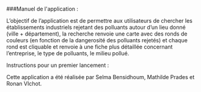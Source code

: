 ###Manuel de l'application :

L’objectif de l’application est de permettre aux utilisateurs de chercher les établissements industriels rejetant des polluants autour d’un lieu donné (ville + département), 
la recherche renvoie une carte avec des ronds de couleurs (en fonction de la dangerosité des polluants rejetés) et chaque rond est cliquable et renvoie à une fiche plus détaillée 
concernant l’entreprise, le type de polluants, le milieu pollué.

Instructions pour un premier lancement :



Cette application a été réalisée par Selma Bensidhoum, Mathilde Prades et Ronan VIchot.
